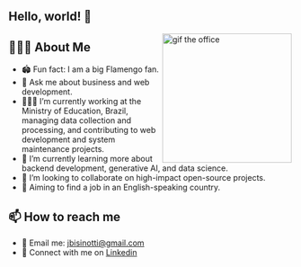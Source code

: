 ## Hello, world! 👋

<img align='right' alt="gif the office" src="https://media0.giphy.com/media/v1.Y2lkPTc5MGI3NjExMm5haWo4Z2MycmR1OG9tOHBjenFvNTljZG1xMzR0MGw4bWdpNWRtbCZlcD12MV9pbnRlcm5hbF9naWZfYnlfaWQmY3Q9Zw/tkApIfibjeWt1ufWwj/giphy.webp" width="230"/>

## 🙋🏻‍♂️ About Me   
- 🏟️ Fun fact: I am a big Flamengo fan.                                                        
- 💬 Ask me about business and web development.
- 👨🏻‍💻 I’m currently working at the Ministry of Education, Brazil, managing data collection and processing, and contributing to web development and system maintenance projects.
- 📖 I’m currently learning more about backend development, generative AI, and data science.
- 🤝 I’m looking to collaborate on high-impact open-source projects.
- ️🎯 Aiming to find a job in an English-speaking country.

## 📫 How to reach me
- 📨 Email me: jbisinotti@gmail.com
- 🔗 Connect with me on [Linkedin](https://www.linkedin.com/in/jo%C3%A3o-victor-bisinotti-0159b71b8/)
